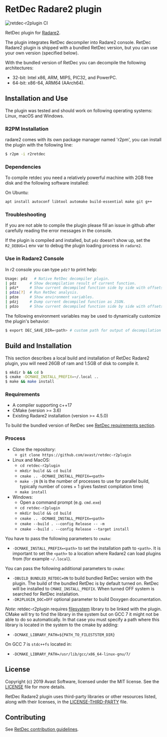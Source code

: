 # RetDec Radare2 plugin

![retdec-r2plugin CI](https://github.com/avast/retdec-r2plugin/workflows/retdec-r2plugin%20CI/badge.svg?branch=master)

RetDec plugin for [Radare2](https://github.com/radareorg/radare2).

The plugin integrates RetDec decompiler into Radare2 console. RetDec Radare2 plugin is shipped with a bundled RetDec version, but you can use your own version (specified below).

With the bundled version of RetDec you can decompile the following architectures:
* 32-bit: Intel x86, ARM, MIPS, PIC32, and PowerPC.
* 64-bit: x86-64, ARM64 (AArch64).

## Installation and Use

The plugin was tested and should work on following operating systems: Linux, macOS and Windows.

### R2PM Installation

radare2 comes with its own package manager named 'r2pm', you can install the plugin with the following line:

```sh
$ r2pm -i r2retdec
```

### Dependencies

To compile retdec you need a relatively powerful machine with 2GB free disk and the following software installed:

On Ubuntu:

```sh
apt install autoconf libtool automake build-essential make git g++
```

### Troubleshooting

If you are not able to compile the plugin please fill an issue in github after carefully
reading the error messages in the console.

If the plugin is compiled and installed, but `pdz` doesn't show up, set the `R2_DEBUG=1`
env var to debug the plugin loading process in `radare2`.

### Use in Radare2 Console

In r2 console you can type `pdz?` to print help:

```bash
Usage: pdz   # Native RetDec decompiler plugin.
| pdz      # Show decompilation result of current function.
| pdz*     # Show current decompiled function side by side with offsets.
| pdza[?]  # Run RetDec analysis.
| pdze     # Show environment variables.
| pdzj     # Dump current decompiled function as JSON.
| pdzo     # Show current decompiled function side by side with offsets.
```

The following environment variables may be used to dynamically customize the plugin's behavior:

```bash
$ export DEC_SAVE_DIR=<path> # custom path for output of decompilation to be saved to.
```

## Build and Installation

This section describes a local build and installation of RetDec Radare2 plugin, you will need 26GB of ram and 1.5GB of disk to compile it.

```bash
$ mkdir b && cd b
$ cmake -DCMAKE_INSTALL_PREFIX=~/.local ..
$ make && make install
```

### Requirements

* A compiler supporting c++17
* CMake (version >= 3.6)
* Existing Radare2 installation (version >= 4.5.0)

To build the bundled version of RetDec see [RetDec requirements section](https://github.com/avast/retdec#requirements).

### Process

* Clone the repository:
  * `git clone https://github.com/avast/retdec-r2plugin`
* Linux and MacOS:
  * `cd retdec-r2plugin`
  * `mkdir build && cd build`
  * `cmake .. -DCMAKE_INSTALL_PREFIX=<path>`
  * `make -jN` (`N` is the number of processes to use for parallel build, typically number of cores + 1 gives fastest compilation time)
  * `make install`
* Windows:
  * Open a command prompt (e.g. `cmd.exe`)
  * `cd retdec-r2plugin`
  * `mkdir build && cd build`
  * `cmake .. -DCMAKE_INSTALL_PREFIX=<path>`
  * `cmake --build . --config Release -- -m`
  * `cmake --build . --config Release --target install`

You have to pass the following parameters to `cmake`:
* `-DCMAKE_INSTALL_PREFIX=<path>` to set the installation path to `<path>`. It is important to set the `<path>` to a location where Radare2 can load plugins from (for example `~/.local`).

You can pass the following additional parameters to `cmake`:
* `-DBUILD_BUNDLED_RETDEC=ON` to build bundled RetDec version with the plugin. The build of the bundled RetDec is by default turned on. RetDec will be installed to `CMAKE_INSTALL_PREFIX`. When turned OFF system is searched for RetDec installation.
* `-DR2PLUGIN_DOC=OFF` optional parameter to build Doxygen documentation.

*Note*: retdec-r2plugin requires [filesystem](https://en.cppreference.com/w/cpp/filesystem) library to be linked with the plugin. CMake will try to find the library in the system but on GCC 7 it might not be able to do so automatically. In that case you must specify a path where this library is located in the system to the cmake by adding:
* `-DCMAKE_LIBRARY_PATH=${PATH_TO_FILESTSTEM_DIR}`

On GCC 7 is `stdc++fs` located in:
* `-DCMAKE_LIBRARY_PATH=/usr/lib/gcc/x86_64-linux-gnu/7/`

## License

Copyright (c) 2019 Avast Software, licensed under the MIT license. See the [LICENSE](https://github.com/avast/retdec-r2plugin/blob/master/LICENSE) file for more details.

RetDec Radare2 plugin uses third-party libraries or other resources listed, along with their licenses, in the [LICENSE-THIRD-PARTY](https://github.com/avast/retdec-r2plugin/blob/master/LICENSE-THIRD-PARTY) file.

## Contributing

See [RetDec contribution guidelines](https://github.com/avast/retdec/wiki/Contribution-Guidelines).
